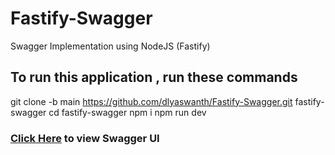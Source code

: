 # Fastify-Swagger
Swagger Implementation using NodeJS (Fastify)

## To run this application , run these commands 
git clone -b main https://github.com/dlyaswanth/Fastify-Swagger.git fastify-swagger 
cd fastify-swagger
npm i
npm run dev 

### [Click Here](http:localhost:3000/docs) to view Swagger UI
